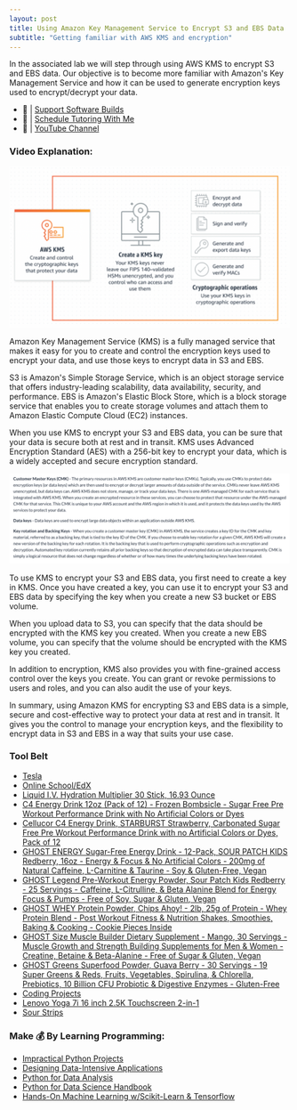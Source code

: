 ```yaml
---
layout: post
title: Using Amazon Key Management Service to Encrypt S3 and EBS Data
subtitle: "Getting familiar with AWS KMS and encryption"
---
```



In the associated lab we will step through using AWS KMS to encrypt S3 and EBS data. Our objective is to become more familiar with Amazon's Key Management Service and how it can be used to generate encryption keys used to encrypt/decrypt your data.

- 🔗 | [Support Software Builds](https://www.buymeacoffee.com/kadad1312d)
- 🔗 | [Schedule Tutoring With Me](https://www.calendly.com/kadad1312)
- 🔗 | [YouTube Channel](https://www.youtube.com/@RealKhaledAdad)

### Video Explanation:

[![IMAGE_ALT](/img/kms.png)](https://youtu.be/XaUKUfn_lYA)

Amazon Key Management Service (KMS) is a fully managed service that makes it easy for you to create and control the encryption keys used to encrypt your data, and use those keys to encrypt data in S3 and EBS.

S3 is Amazon's Simple Storage Service, which is an object storage service that offers industry-leading scalability, data availability, security, and performance. EBS is Amazon's Elastic Block Store, which is a block storage service that enables you to create storage volumes and attach them to Amazon Elastic Compute Cloud (EC2) instances.

When you use KMS to encrypt your S3 and EBS data, you can be sure that your data is secure both at rest and in transit. KMS uses Advanced Encryption Standard (AES) with a 256-bit key to encrypt your data, which is a widely accepted and secure encryption standard.

![](../img/cmk_notes.png)

To use KMS to encrypt your S3 and EBS data, you first need to create a key in KMS. Once you have created a key, you can use it to encrypt your S3 and EBS data by specifying the key when you create a new S3 bucket or EBS volume.

When you upload data to S3, you can specify that the data should be encrypted with the KMS key you created. When you create a new EBS volume, you can specify that the volume should be encrypted with the KMS key you created.

In addition to encryption, KMS also provides you with fine-grained access control over the keys you create. You can grant or revoke permissions to users and roles, and you can also audit the use of your keys.

In summary, using Amazon KMS for encrypting S3 and EBS data is a simple, secure and cost-effective way to protect your data at rest and in transit. It gives you the control to manage your encryption keys, and the flexibility to encrypt data in S3 and EBS in a way that suits your use case.

### Tool Belt
- [Tesla](https://ts.la/khaled835973)
- [Online School/EdX](https://www.edx.org/?utm_source=google&utm_campaign=18736834479&utm_medium=cpc&utm_term=edx&hsa_acc=7245054034&hsa_cam=18736834479&hsa_grp=140243978342&hsa_ad=631521652739&hsa_src=g&hsa_tgt=kwd-89882436&hsa_kw=edx&hsa_mt=e&hsa_net=adwords&hsa_ver=3&gclid=Cj0KCQiA0oagBhDHARIsAI-BbgfFSx9sQrdOhE0zshO9rXNE6ZsM_6g0CsF0uBeLd3GwriWBoJtxVXwaAqA2EALw_wcB)
- [Liquid I.V. Hydration Multiplier 30 Stick, 16.93 Ounce](https://amzn.to/3ZFDjDq)
- [C4 Energy Drink 12oz (Pack of 12) - Frozen Bombsicle - Sugar Free Pre Workout Performance Drink with No Artificial Colors or Dyes](https://amzn.to/3ZEVtFy)
- [Cellucor C4 Energy Drink, STARBURST Strawberry, Carbonated Sugar Free Pre Workout Performance Drink with no Artificial Colors or Dyes, Pack of 12](https://amzn.to/3y8KJ6m)
- [GHOST ENERGY Sugar-Free Energy Drink - 12-Pack, SOUR PATCH KIDS Redberry, 16oz - Energy & Focus & No Artificial Colors - 200mg of Natural Caffeine, L-Carnitine & Taurine - Soy & Gluten-Free, Vegan](https://amzn.to/3Jeaed7)
- [GHOST Legend Pre-Workout Energy Powder, Sour Patch Kids Redberry - 25 Servings - Caffeine, L-Citrulline, & Beta Alanine Blend for Energy Focus & Pumps - Free of Soy, Sugar & Gluten, Vegan](https://amzn.to/3SOshts)
- [GHOST WHEY Protein Powder, Chips Ahoy! - 2lb, 25g of Protein - Whey Protein Blend - ­Post Workout Fitness & Nutrition Shakes, Smoothies, Baking & Cooking - Cookie Pieces Inside](https://amzn.to/3y8rGtd)
- [GHOST Size Muscle Builder Dietary Supplement - Mango, 30 Servings - Muscle Growth and Strength Building Supplements for Men & Women - Creatine, Betaine & Beta-Alanine - Free of Sugar & Gluten, Vegan](https://amzn.to/3YkH8g8)
- [GHOST Greens Superfood Powder, Guava Berry - 30 Servings - 19 Super Greens & Reds, Fruits, Vegetables, Spirulina, & Chlorella, Prebiotics, 10 Billion CFU Probiotic & Digestive Enzymes - Gluten-Free](https://amzn.to/3J8I0PN)
- [Coding Projects](https://www.buymeacoffee.com/kadad1312d)
- [Lenovo Yoga 7i 16 inch 2.5K Touchscreen 2-in-1](https://amzn.to/41CfSfY)
- [Sour Strips](https://amzn.to/3EDWUM7)

### Make 💰 By Learning Programming:

- [Impractical Python Projects](https://amzn.to/3JpCpWH)
- [Designing Data-Intensive Applications](https://amzn.to/3Hgh5Sj)
- [Python for Data Analysis](https://amzn.to/3D0C8pl)
- [Python for Data Science Handbook](https://amzn.to/3XnZ1ez)
- [Hands-On Machine Learning w/Scikit-Learn & Tensorflow](https://amzn.to/3QTWoyt)

<br>